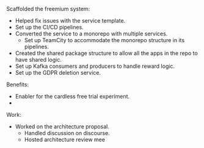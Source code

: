 Scaffolded the freemium system:
- Helped fix issues with the service template.
- Set up the CI/CD pipelines.
- Converted the service to a monorepo with multiple services.
	- Set up TeamCity to accommodate the monorepo structure in its pipelines.
- Created the shared package structure to allow all the apps in the repo to have shared logic.
- Set up Kafka consumers and producers to handle reward logic.
- Set up the GDPR deletion service.

Benefits:
- Enabler for the cardless free trial experiment.
- 

Work:
- Worked on the architecture proposal.
	- Handled discussion on discourse.
	- Hosted architecture review mee